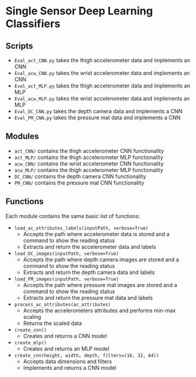 # Single Sensor Deep Learning Classifiers

## Scripts
 - `Eval_act_CNN.py` takes the thigh accelerometer data and implements an CNN
 - `Eval_acw_CNN.py` takes the wrist accelerometer data and implements an CNN
 - `Eval_act_MLP.py` takes the thigh accelerometer data and implements an MLP
 - `Eval_acw_MLP.py` takes the wrist accelerometer data and implements an MLP
 - `Eval_DC_CNN.py` takes the depth camera data and implements a CNN
 - `Eval_PM_CNN.py` takes the pressure mat data and implements a CNN
 
## Modules
 - `act_CNN/` contains the thigh accelerometer CNN functionality 
 - `act_MLP/` contains the thigh accelerometer MLP functionality 
 - `acw_CNN/` contains the wrist accelerometer CNN functionality 
 - `acw_MLP/` contains the thigh accelerometer MLP functionality 
 - `DC_CNN/` contains the depth camera CNN functionality 
 - `PM_CNN/` contains the pressure mat CNN functionality 
 
## Functions
Each module contains the same basic list of functions:
 - `load_ac_attributes_labels(inputPath, verbose=True)`
    - Accepts the path where accelerometer data is stored and a command to show the reading status
    - Extracts and return the accelerometer data and labels
 - `load_DC_images(inputPath, verbose=True)`
    - Accepts the path where depth camera images are stored and a command to show the reading status
    - Extracts and return the depth camera data and labels
 - `load_PM_images(inputPath, verbose=True)`
    - Accepts the path where pressure mat images are stored and a command to show the reading status
    - Extracts and return the pressure mat data and labels
 - `process_ac_attributes(ac_attributes)`
    - Accepts the accelerometers attributes and performs min-max scaling
    - Returns the scaled data
 - `create_cnn()`
    - Creates and returns a CNN model
 - `create_mlp()`
    - Creates and returns an MLP model
 - `create_cnn(height, width, depth, filters=(16, 32, 64))`
    - Accepts data dimensions and filters
    - Implements and returns a CNN model
    
    
    
